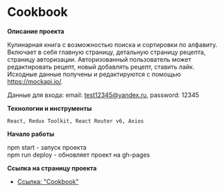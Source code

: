 # Cookbook

**Описание проекта**

Кулинарная книга с возможностью поиска и сортировки по алфавиту. Включает в себя
главную страницу, детальную страницу рецепта, страницу авторизации. Авторизованный пользователь может редактировать рецепт, новый добавлять рецепт, ставить лайк. Исходные данные получены и редактируются с помощью https://mockapi.io/.

Данные для входа: email: test12345@yandex.ru, password: 12345

**Технологии и инструменты**

`React, Redux Toolkit, React Router v6, Axios `
 <!-- React Content Loader (скелетон) -->

**Начало работы**

npm start - запуск проектa<br/>
npm run deploy - обновляет проект на gh-pages<br/>

**Cсылка на страницу проекта**

* [Ссылка: "Cookbook"](https://mariyazakharova73.github.io/react-dress/)